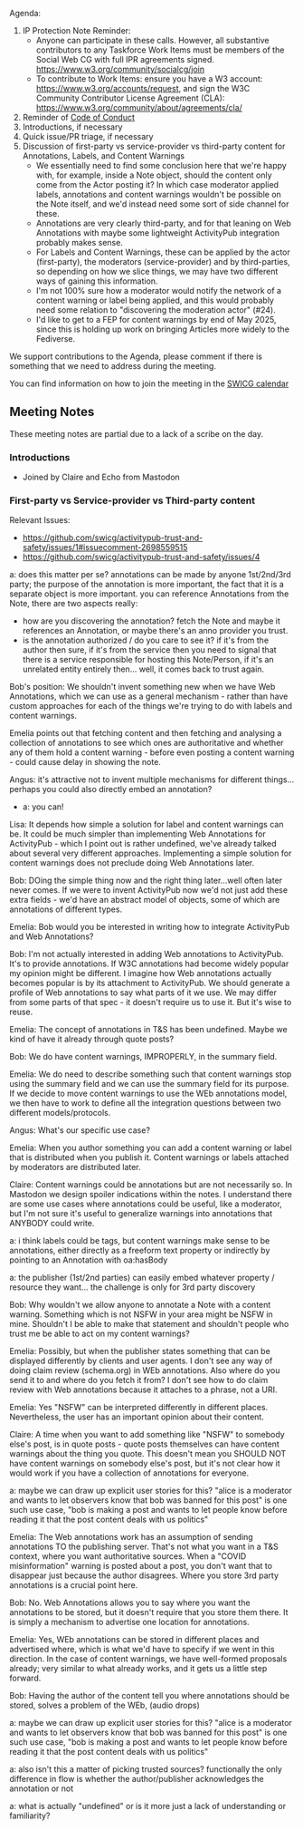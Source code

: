 Agenda:

1. IP Protection Note Reminder:
    - Anyone can participate in these calls. However, all substantive contributors to any Taskforce Work Items must be members of the Social Web CG with full IPR agreements signed. https://www.w3.org/community/socialcg/join
    - To contribute to Work Items: ensure you have a W3 account: https://www.w3.org/accounts/request, and sign the W3C Community Contributor License Agreement (CLA): https://www.w3.org/community/about/agreements/cla/
2. Reminder of [Code of Conduct](https://github.com/swicg/activitypub-trust-and-safety/blob/main/CODE_OF_CONDUCT.md)
3. Introductions, if necessary
4. Quick issue/PR triage, if necessary
5. Discussion of first-party vs service-provider vs third-party content for Annotations, Labels, and Content Warnings
    - We essentially need to find some conclusion here that we're happy with, for example, inside a Note object, should the content only come from the Actor posting it? In which case moderator applied labels, annotations and content warnings wouldn't be possible on the Note itself, and we'd instead need some sort of side channel for these.
    - Annotations are very clearly third-party, and for that leaning on Web Annotations with maybe some lightweight ActivityPub integration probably makes sense.
    - For Labels and Content Warnings, these can be applied by the actor (first-party), the moderators (service-provider) and by third-parties, so depending on how we slice things, we may have two different ways of gaining this information.
    - I'm not 100% sure how a moderator would notify the network of a content warning or label being applied, and this would probably need some relation to "discovering the moderation actor" (#24).
    - I'd like to get to a FEP for content warnings by end of May 2025, since this is holding up work on bringing Articles more widely to the Fediverse.

We support contributions to the Agenda, please comment if there is something that we need to address during the meeting.

You can find information on how to join the meeting in the [SWICG calendar](https://www.w3.org/events/meetings/a54ae3c9-89bc-4bb1-b9db-e9494d2100e1/20250121T110000/)

## Meeting Notes

These meeting notes are partial due to a lack of a scribe on the day.

### Introductions

- Joined by Claire and Echo from Mastodon

### First-party vs Service-provider vs Third-party content

Relevant Issues:
- https://github.com/swicg/activitypub-trust-and-safety/issues/1#issuecomment-2698559515
- https://github.com/swicg/activitypub-trust-and-safety/issues/4

a: does this matter per se? annotations can be made by anyone 1st/2nd/3rd party; the purpose of the annotation is more important, the fact that it is a separate object is more important. you can reference Annotations from the Note, there are two aspects really:
  - how are you discovering the annotation? fetch the Note and maybe it references an Annotation, or maybe there's an anno provider you trust.
  - is the annotation authorized / do you care to see it? if it's from the author then sure, if it's from the service then you need to signal that there is a service responsible for hosting this Note/Person, if it's an unrelated entity entirely then... well, it comes back to trust again.

Bob's position: We shouldn't invent something new when we have Web Annotations, which we can use as a general mechanism - rather than have custom approaches for each of the things we're trying to do with labels and content warnings. 

Emelia points out that fetching content and then fetching and analysing a collection of annotations to see which ones are authoritative and whether any of them hold a content warning - before even posting a content warning - could cause delay in showing the note.  

Angus: it's attractive not to invent multiple mechanisms for different things... perhaps you could also directly embed an annotation?
- a: you can!

Lisa: It depends how simple a solution for label and content warnings can be.  It could be much simpler than implementing Web Annotations for ActivityPub - which I point out is rather undefined, we've already talked about several very different approaches.  Implementing a simple solution for content warnings does not preclude doing Web Annotations later.

Bob: DOing the simple thing now and the right thing later...well often later never comes.  If we were to invent ActivityPub now we'd not just add these extra fields - we'd have an abstract model of objects, some of which are annotations of different types. 

Emelia: Bob would you be interested in writing how to integrate ActivityPub and Web Annotations? 

Bob: I'm not actually interested in adding Web annotations to ActivityPub. It's to provide annotations. If W3C annotations had become widely popular my opinion might be different.  I imagine how Web annotations actually becomes popular is by its attachment to ActivityPub. We should generate a profile of Web annotations to say what parts of it we use. We may differ from some parts of that spec - it doesn't require us to use it.  But it's wise to reuse.

Emelia:  The concept of annotations in T&S has been undefined.  Maybe we kind of have it already through quote posts?

Bob: We do have content warnings, IMPROPERLY, in the summary field.

Emelia: We do need to describe something such that content warnings stop using the summary field and we can use the summary field for its purpose.  If we decide to move content warnings to use the WEb annotations model, we then have to work to define all the integration questions between two different models/protocols. 

Angus: What's our specific use case?

Emelia: When you author something you can add a content warning or label that is distributed when you publish it.  Content warnings or labels attached by moderators are distributed later.

Claire: Content warnings could be annotations but are not necessarily so. In Mastodon we design spoiler indications within the notes. I understand there are some use cases where annotations could be useful, like a moderator, but I'm not sure it's useful to generalize warnings into annotations that ANYBODY could write.

a: i think labels could be tags, but content warnings make sense to be annotations, either directly as a freeform text property or indirectly by pointing to an Annotation with oa:hasBody

a: the publisher (1st/2nd parties) can easily embed whatever property / resource they want... the challenge is only for 3rd party discovery 

Bob: Why wouldn't we allow anyone to annotate a Note with a content warning. Something which is not NSFW in your area might be NSFW in mine. Shouldn't I be able to make that statement and shouldn't people who trust me be able to act on my content warnings? 

Emelia: Possibly, but when the publisher states something that can be displayed differently by clients and user agents. I don't see any way of doing claim review (schema.org) in WEb annotations. Also where do you send it to and where do you fetch it from? I don't see how to do claim review with Web annotations because it attaches to a phrase, not a URI.

Emelia: Yes "NSFW" can be interpreted differently in different places.  Nevertheless, the user has an important opinion about their content.

Claire: A time when you want to add something like "NSFW" to somebody else's post, is in quote posts - quote posts themselves can have content warnings about the thing you quote.  This doesn't mean you SHOULD NOT have content warnings on somebody else's post, but it's not clear how it would work if you have a collection of annotations for everyone. 

a: maybe we can draw up explicit user stories for this? "alice is a moderator and wants to let observers know that bob was banned for this post" is one such use case, "bob is making a post and wants to let people know before reading it that the post content deals with us politics"

Emelia: The Web annotations work has an assumption of sending annotations TO the publishing server. That's not what you want in a T&S context, where you want authoritative sources.  When a "COVID misinformation" warning is posted about a post, you don't want that to disappear just because the author disagrees. Where you store 3rd party annotations is a crucial point here. 

Bob: No. Web Annotations allows you to say where you want the annotations to be stored, but it doesn't require that you store them there. It is simply a mechanism to advertise one location for annotations. 

Emelia: Yes, WEb annotations can be stored in different places and advertised where, which is what we'd have to specify if we went in this direction.  In the case of content warnings, we have well-formed proposals already; very similar to what already works, and it gets us a little step forward. 

Bob: Having the author of the content tell you where annotations should be stored, solves a problem of the WEb, (audio drops)

a: maybe we can draw up explicit user stories for this? "alice is a moderator and wants to let observers know that bob was banned for this post" is one such use case, "bob is making a post and wants to let people know before reading it that the post content deals with us politics"

a: also isn't this a matter of picking trusted sources? functionally the only difference in flow is whether the author/publisher acknowledges the annotation or not

a: what is actually "undefined" or is it more just a lack of understanding or familiarity?
